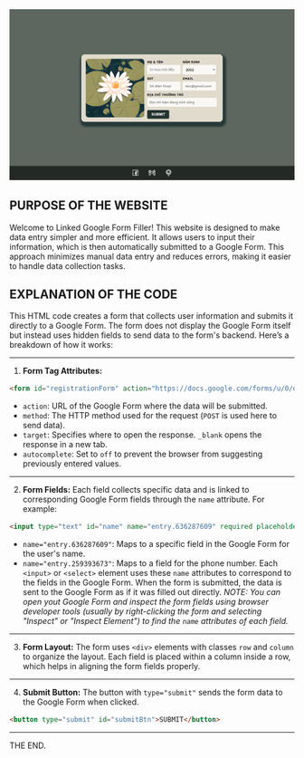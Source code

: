 <img src="./images/final.png" alt="Screenshot of Auto-Form Filler" width="600"/>

## **PURPOSE OF THE WEBSITE**
Welcome to Linked Google Form Filler! This website is designed to make data entry simpler and more efficient. It allows users to input their information, which is then automatically submitted to a Google Form. This approach minimizes manual data entry and reduces errors, making it easier to handle data collection tasks.

## **EXPLANATION OF THE CODE**
This HTML code creates a form that collects user information and submits it directly to a Google Form. The form does not display the Google Form itself but instead uses hidden fields to send data to the form's backend. Here’s a breakdown of how it works:
___
1. **Form Tag Attributes:**
```html
<form id="registrationForm" action="https://docs.google.com/forms/u/0/d/e/1FAIpQLSec7EFg6nB7F1lJAduuXCVeLk-qA1HOBqiRFapLoxlxjZTcMg/formResponse" method="POST" target="_blank" autocomplete="off">
```
- `action`: URL of the Google Form where the data will be submitted.
- `method`: The HTTP method used for the request (`POST` is used here to send data).
- `target`: Specifies where to open the response. `_blank` opens the response in a new tab.
- `autocomplete`: Set to `off` to prevent the browser from suggesting previously entered values.
___
2. **Form Fields:**
Each field collects specific data and is linked to corresponding Google Form fields through the `name` attribute. For example:
```html
<input type="text" id="name" name="entry.636287609" required placeholder="In hoa chữ đầu">
```
- `name="entry.636287609"`: Maps to a specific field in the Google Form for the user's name.
- `name="entry.259393673"`: Maps to a field for the phone number.
Each `<input>` or `<select>` element uses these `name` attributes to correspond to the fields in the Google Form. When the form is submitted, the data is sent to the Google Form as if it was filled out directly.
_NOTE: You can open yout Google Form and inspect the form fields using browser developer tools (usually by right-clicking the form and selecting "Inspect" or "Inspect Element") to find the `name` attributes of each field._
___
3. **Form Layout:**
The form uses `<div>` elements with classes `row` and `column` to organize the layout. Each field is placed within a column inside a row, which helps in aligning the form fields properly.
___
4. **Submit Button:**
The button with `type="submit"` sends the form data to the Google Form when clicked.
```html
<button type="submit" id="submitBtn">SUBMIT</button>
```
___
THE END.
